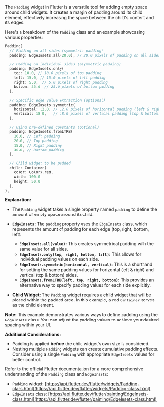 The `Padding` widget in Flutter is a versatile tool for adding empty space around child widgets. It creates a margin of padding around its child element, effectively increasing the space between the child's content and its edges.

Here's a breakdown of the `Padding` class and an example showcasing various properties:

```dart
Padding(
  // Padding on all sides (symmetric padding)
  padding: EdgeInsets.all(20.0), // 20.0 pixels of padding on all sides

  // Padding on individual sides (asymmetric padding)
  padding: EdgeInsets.only(
    top: 10.0, // 10.0 pixels of top padding
    left: 15.0, // 15.0 pixels of left padding
    right: 5.0,  // 5.0 pixels of right padding
    bottom: 25.0, // 25.0 pixels of bottom padding
  ),

  // Specific edge value extraction (optional)
  padding: EdgeInsets.symmetric(
    horizontal: 12.0, // 12.0 pixels of horizontal padding (left & right)
    vertical: 18.0,   // 18.0 pixels of vertical padding (top & bottom)
  ),

  // Using pre-defined constants (optional)
  padding: EdgeInsets.fromLTRB(
    10.0, // Left padding
    20.0, // Top padding
    15.0, // Right padding
    30.0, // Bottom padding
  ),

  // Child widget to be padded
  child: Container(
    color: Colors.red,
    width: 100.0,
    height: 50.0,
  ),
),
```

**Explanation:**

- The `Padding` widget takes a single property named `padding` to define the amount of empty space around its child.
- **`EdgeInsets`:** The `padding` property uses the `EdgeInsets` class, which represents the amount of padding for each edge (top, right, bottom, left).

  - **`EdgeInsets.all(value)`:** This creates symmetrical padding with the same value for all sides.
  - **`EdgeInsets.only(top, right, bottom, left)`:** This allows for individual padding values on each side.
  - **`EdgeInsets.symmetric(horizontal, vertical)`:** This is a shorthand for setting the same padding values for horizontal (left & right) and vertical (top & bottom) sides.
  - **`EdgeInsets.fromLTRB(left, top, right, bottom)`:** This provides an alternative way to specify padding values for each side explicitly.

- **Child Widget:** The `Padding` widget requires a child widget that will be placed within the padded area. In this example, a red `Container` serves as the child element.

**Note:** This example demonstrates various ways to define padding using the `EdgeInsets` class. You can adjust the padding values to achieve your desired spacing within your UI.

**Additional Considerations:**

- Padding is applied **before** the child widget's own size is considered.
- Nesting multiple `Padding` widgets can create cumulative padding effects. Consider using a single `Padding` with appropriate `EdgeInsets` values for better control.

Refer to the official Flutter documentation for a more comprehensive understanding of the `Padding` class and `EdgeInsets`:

- `Padding` widget: [https://api.flutter.dev/flutter/widgets/Padding-class.html](https://api.flutter.dev/flutter/widgets/Padding-class.html)
- `EdgeInsets` class: [https://api.flutter.dev/flutter/painting/EdgeInsets-class.html](https://api.flutter.dev/flutter/painting/EdgeInsets-class.html)
